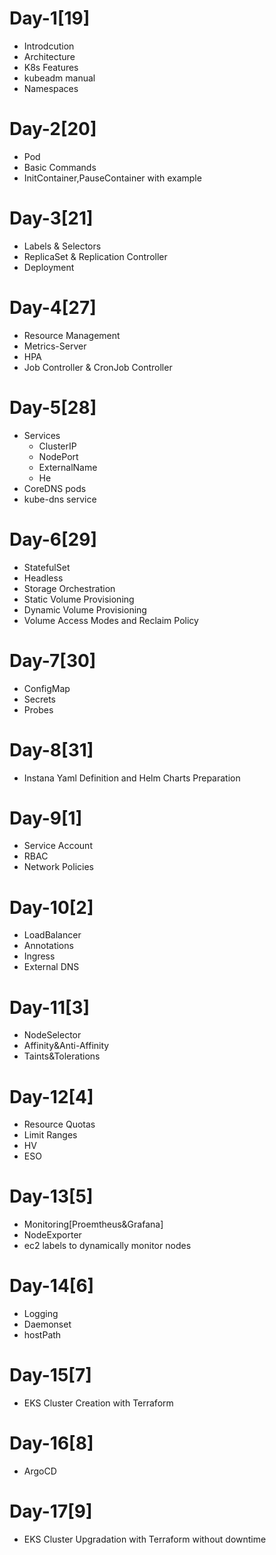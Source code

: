 # Day-1[19]
- Introdcution
- Architecture
- K8s Features
- kubeadm manual
- Namespaces
# Day-2[20]
- Pod
- Basic Commands
- InitContainer,PauseContainer with example
# Day-3[21]
- Labels & Selectors
- ReplicaSet & Replication Controller
- Deployment
# Day-4[27]
- Resource Management
- Metrics-Server
- HPA
- Job Controller & CronJob Controller
# Day-5[28]
- Services
  - ClusterIP
  - NodePort
  - ExternalName
  - He
- CoreDNS pods
- kube-dns service
# Day-6[29]
- StatefulSet
- Headless
- Storage Orchestration
 - Static Volume Provisioning
 - Dynamic Volume Provisioning
- Volume Access Modes and Reclaim Policy
# Day-7[30]
- ConfigMap
- Secrets
- Probes
# Day-8[31]
- Instana Yaml Definition and Helm Charts Preparation
# Day-9[1]
- Service Account
- RBAC
- Network Policies
# Day-10[2]
- LoadBalancer
- Annotations
- Ingress
- External DNS
# Day-11[3]
- NodeSelector
- Affinity&Anti-Affinity
- Taints&Tolerations
# Day-12[4]
- Resource Quotas
- Limit Ranges
- HV
- ESO
# Day-13[5]
- Monitoring[Proemtheus&Grafana]
- NodeExporter
- ec2 labels to dynamically monitor nodes
# Day-14[6]
- Logging
- Daemonset
- hostPath
# Day-15[7]
- EKS Cluster Creation with Terraform
# Day-16[8]
- ArgoCD
# Day-17[9]
- EKS Cluster Upgradation with Terraform without downtime
